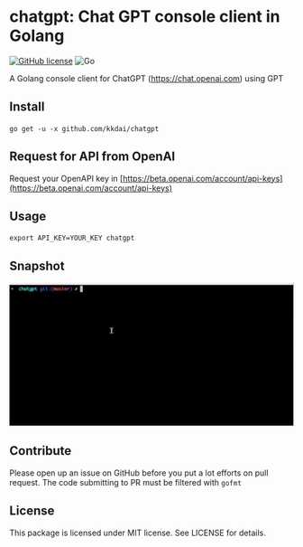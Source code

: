 chatgpt: Chat GPT console client in Golang
======================

[![GitHub license](https://img.shields.io/badge/license-MIT-blue.svg)](https://raw.githubusercontent.com/kkdai/chatgpt/master/LICENSE) ![Go](https://github.com/kkdai/chatgpt/workflows/Go/badge.svg)

A Golang console client for ChatGPT (<https://chat.openai.com>) using GPT

Install
--------------

    go get -u -x github.com/kkdai/chatgpt

Request for API from OpenAI
---------------------

Request your OpenAPI key in [https://beta.openai.com/account/api-keys](https://beta.openai.com/account/api-keys)

Usage
---------------------

    export API_KEY=YOUR_KEY chatgpt  

Snapshot
---------------

![](img/chatgpt.gif)

Contribute
---------------

Please open up an issue on GitHub before you put a lot efforts on pull request.
The code submitting to PR must be filtered with `gofmt`

License
---------------

This package is licensed under MIT license. See LICENSE for details.
